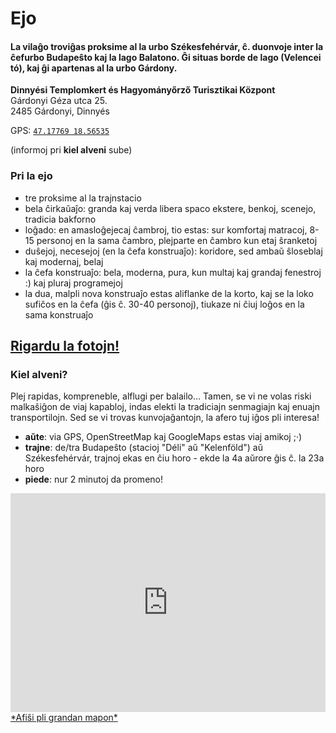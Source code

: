 <!--
.. title: Ejo Kotizo Aliĝilo
.. slug: ejo
.. date: 2016-02-01 19:12:50 UTC+01:00
.. tags:
.. category:
.. link:
.. description:
.. type: text
-->

# Ejo

#### **La vilaĝo** troviĝas proksime al la urbo **Székesfehérvár**, ĉ. duonvoje inter la ĉefurbo **Budapeŝto** kaj la lago **Balatono**. Ĝi situas borde de lago (**Velencei tó**), kaj ĝi apartenas al la urbo Gárdony.

**Dinnyési Templomkert és Hagyományőrző Turisztikai Központ**  
Gárdonyi Géza utca 25.  
2485 Gárdonyi, Dinnyés

GPS: <a href="geo:47.17769,18.56501?z=19" id="geo_uri">`47.17769 18.56535`</a>

(informoj pri **kiel alveni** sube)


### Pri la ejo

- <i class="fa fa-check-circle"></i> tre proksime al la trajnstacio
- <i class="fa fa-check-circle"></i> bela ĉirkaŭaĵo: granda kaj verda libera spaco ekstere, benkoj, scenejo, tradicia bakforno
- <i class="fa fa-check-circle"></i> loĝado: en amasloĝejecaj ĉambroj, tio estas: sur komfortaj matracoj, 8-15 personoj en la sama ĉambro, plejparte en ĉambro kun etaj ŝranketoj
- <i class="fa fa-check-circle"></i> duŝejoj, necesejoj (en la ĉefa konstruaĵo): koridore, sed ambaŭ ŝloseblaj kaj modernaj, belaj
- <i class="fa fa-check-circle"></i> la ĉefa konstruaĵo: bela, moderna, pura, kun multaj kaj grandaj fenestroj :) kaj pluraj programejoj
- <i class="fa fa-check-circle"></i> la dua, malpli nova konstruaĵo estas aliflanke de la korto, kaj se la loko sufiĉos en la ĉefa (ĝis ĉ. 30-40 personoj), tiukaze ni ĉiuj loĝos en la sama konstruaĵo

## **[Rigardu la fotojn!](/fotoj/)**


### Kiel alveni?
Plej rapidas, kompreneble, alflugi per balailo… Tamen, se vi ne volas riski malkaŝiĝon de viaj kapabloj, indas elekti la tradiciajn senmagiajn kaj enuajn transportilojn. Sed se vi trovas kunvojaĝantojn, la afero tuj iĝos pli interesa!

- **aŭte**: via GPS, OpenStreetMap kaj GoogleMaps estas viaj amikoj ;·)
- **trajne**: de/tra Budapeŝto (stacioj "Déli" aŭ "Kelenföld") aŭ Székesfehérvár,
trajnoj ekas en ĉiu horo - ekde la 4a aŭrore ĝis ĉ. la 23a horo
- **piede**: nur 2 minutoj da promeno!

<iframe width="100%" height="350px" frameBorder="0" src="http://umap.openstreetmap.fr/fr/map/jer-2016_70576?scaleControl=true&miniMap=false&scrollWheelZoom=false&zoomControl=true&allowEdit=false&moreControl=false&datalayersControl=false&onLoadPanel=undefined&captionBar=false"></iframe>
<a href="http://umap.openstreetmap.fr/fr/map/jer-2016_70576">*Afiŝi pli grandan mapon*</a>
